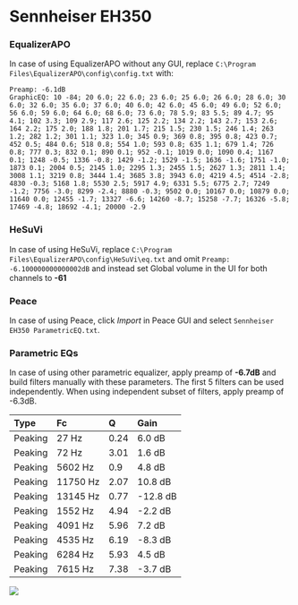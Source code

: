 # Sennheiser EH350

### EqualizerAPO
In case of using EqualizerAPO without any GUI, replace `C:\Program Files\EqualizerAPO\config\config.txt`
with:
```
Preamp: -6.1dB
GraphicEQ: 10 -84; 20 6.0; 22 6.0; 23 6.0; 25 6.0; 26 6.0; 28 6.0; 30 6.0; 32 6.0; 35 6.0; 37 6.0; 40 6.0; 42 6.0; 45 6.0; 49 6.0; 52 6.0; 56 6.0; 59 6.0; 64 6.0; 68 6.0; 73 6.0; 78 5.9; 83 5.5; 89 4.7; 95 4.1; 102 3.3; 109 2.9; 117 2.6; 125 2.2; 134 2.2; 143 2.7; 153 2.6; 164 2.2; 175 2.0; 188 1.8; 201 1.7; 215 1.5; 230 1.5; 246 1.4; 263 1.2; 282 1.2; 301 1.1; 323 1.0; 345 0.9; 369 0.8; 395 0.8; 423 0.7; 452 0.5; 484 0.6; 518 0.8; 554 1.0; 593 0.8; 635 1.1; 679 1.4; 726 0.8; 777 0.3; 832 0.1; 890 0.1; 952 -0.1; 1019 0.0; 1090 0.4; 1167 0.1; 1248 -0.5; 1336 -0.8; 1429 -1.2; 1529 -1.5; 1636 -1.6; 1751 -1.0; 1873 0.1; 2004 0.5; 2145 1.0; 2295 1.3; 2455 1.5; 2627 1.3; 2811 1.4; 3008 1.1; 3219 0.8; 3444 1.4; 3685 3.8; 3943 6.0; 4219 4.5; 4514 -2.8; 4830 -0.3; 5168 1.8; 5530 2.5; 5917 4.9; 6331 5.5; 6775 2.7; 7249 -1.2; 7756 -3.0; 8299 -2.4; 8880 -0.3; 9502 0.0; 10167 0.0; 10879 0.0; 11640 0.0; 12455 -1.7; 13327 -6.6; 14260 -8.7; 15258 -7.7; 16326 -5.8; 17469 -4.8; 18692 -4.1; 20000 -2.9
```

### HeSuVi
In case of using HeSuVi, replace `C:\Program Files\EqualizerAPO\config\HeSuVi\eq.txt` and omit `Preamp:
-6.100000000000002dB` and instead set Global volume in the UI for both channels to **-61**

### Peace
In case of using Peace, click *Import* in Peace GUI and select `Sennheiser EH350 ParametricEQ.txt`.

### Parametric EQs
In case of using other parametric equalizer, apply preamp of **-6.7dB** and build filters manually
with these parameters. The first 5 filters can be used independently.
When using independent subset of filters, apply preamp of -6.3dB.

| Type    | Fc       |    Q | Gain     |
|:--------|:---------|:-----|:---------|
| Peaking | 27 Hz    | 0.24 | 6.0 dB   |
| Peaking | 72 Hz    | 3.01 | 1.6 dB   |
| Peaking | 5602 Hz  | 0.9  | 4.8 dB   |
| Peaking | 11750 Hz | 2.07 | 10.8 dB  |
| Peaking | 13145 Hz | 0.77 | -12.8 dB |
| Peaking | 1552 Hz  | 4.94 | -2.2 dB  |
| Peaking | 4091 Hz  | 5.96 | 7.2 dB   |
| Peaking | 4535 Hz  | 6.19 | -8.3 dB  |
| Peaking | 6284 Hz  | 5.93 | 4.5 dB   |
| Peaking | 7615 Hz  | 7.38 | -3.7 dB  |

![](https://raw.githubusercontent.com/jaakkopasanen/AutoEq/master/results/headphonecom/sbaf-serious/Sennheiser%20EH350/Sennheiser%20EH350.png)